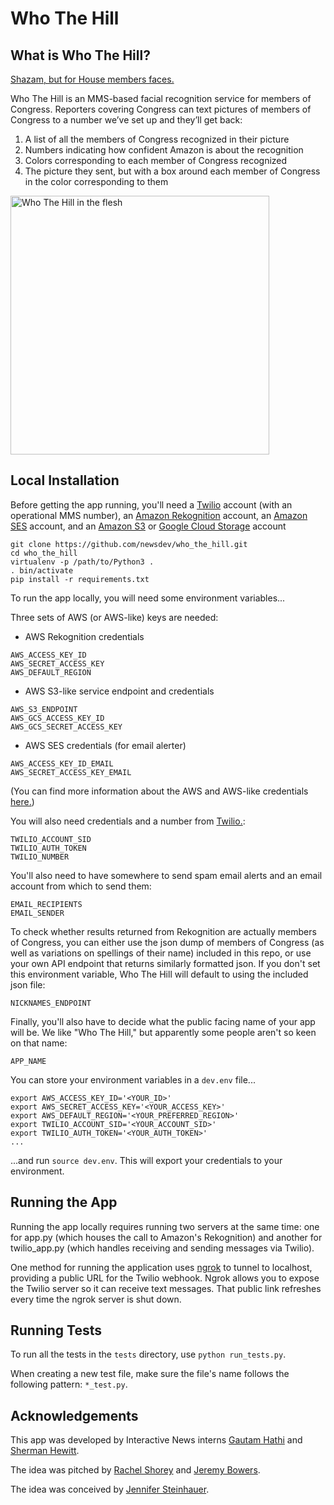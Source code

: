 # Who The Hill

## What is Who The Hill?
[Shazam, but for House members faces.](https://twitter.com/jestei/status/819250406471729152)

Who The Hill is an MMS-based facial recognition service for members of Congress. Reporters covering Congress can text pictures of members of Congress to a number we’ve set up and they’ll get back:

1. A list of all the members of Congress recognized in their picture
2. Numbers indicating how confident Amazon is about the recognition
3. Colors corresponding to each member of Congress recognized
4. The picture they sent, but with a box around each member of Congress in the color corresponding to them

<img src="https://pbs.twimg.com/media/DGP41GAU0AASDvh.jpg" width="414" alt="Who The Hill in the flesh">

## Local Installation
Before getting the app running, you'll need a [Twilio](https://www.twilio.com/) account (with an operational MMS number), an [Amazon Rekognition](https://aws.amazon.com/rekognition/) account, an [Amazon SES](https://aws.amazon.com/ses) account, and an [Amazon S3](https://aws.amazon.com/s3) or [Google Cloud Storage](https://cloud.google.com/storage/) account

```
git clone https://github.com/newsdev/who_the_hill.git
cd who_the_hill
virtualenv -p /path/to/Python3 .
. bin/activate
pip install -r requirements.txt
```

To run the app locally, you will need some environment variables...

Three sets of AWS (or AWS-like) keys are needed:
* AWS Rekognition credentials
```
AWS_ACCESS_KEY_ID
AWS_SECRET_ACCESS_KEY
AWS_DEFAULT_REGION
```

* AWS S3-like service endpoint and credentials
```
AWS_S3_ENDPOINT
AWS_GCS_ACCESS_KEY_ID
AWS_GCS_SECRET_ACCESS_KEY
```

* AWS SES credentials (for email alerter)
```
AWS_ACCESS_KEY_ID_EMAIL
AWS_SECRET_ACCESS_KEY_EMAIL
```
(You can find more information about the AWS and AWS-like credentials [here.](http://boto3.readthedocs.io/en/latest/guide/configuration.html#environment-variable-configuration))

You will also need credentials and a number from [Twilio.](https://www.twilio.com/):
```
TWILIO_ACCOUNT_SID
TWILIO_AUTH_TOKEN
TWILIO_NUMBER
```

You'll also need to have somewhere to send spam email alerts and an email account from which to send them:
```
EMAIL_RECIPIENTS
EMAIL_SENDER
```

To check whether results returned from Rekognition are actually members of Congress, you can either use the json dump of members of Congress (as well as variations on spellings of their name) included in this repo, or use your own API endpoint that returns similarly formatted json. If you don't set this environment variable, Who The Hill will default to using the included json file:
```
NICKNAMES_ENDPOINT
```

Finally, you'll also have to decide what the public facing name of your app will be. We like "Who The Hill," but apparently some people aren't so keen on that name:
```
APP_NAME
```

You can store your environment variables in a `dev.env` file...
```
export AWS_ACCESS_KEY_ID='<YOUR_ID>'
export AWS_SECRET_ACCESS_KEY='<YOUR_ACCESS_KEY>'
export AWS_DEFAULT_REGION='<YOUR_PREFERRED_REGION>'
export TWILIO_ACCOUNT_SID='<YOUR_ACCOUNT_SID>'
export TWILIO_AUTH_TOKEN='<YOUR_AUTH_TOKEN>'
...
```

...and run `source dev.env`. This will export your credentials to your environment.

## Running the App
Running the app locally requires running two servers at the same time: one for app.py (which houses the call to Amazon's Rekognition) and another for twilio_app.py (which handles receiving and sending messages via Twilio).

One method for running the application uses [ngrok](https://ngrok.com/) to tunnel to localhost, providing a public URL for the Twilio webhook. Ngrok allows you to expose the Twilio server so it can receive text messages. That public link refreshes every time the ngrok server is shut down.

## Running Tests
To run all the tests in the `tests` directory, use `python run_tests.py`.

When creating a new test file, make sure the file's name follows the following pattern: `*_test.py`.

## Acknowledgements
This app was developed by Interactive News interns [Gautam Hathi](https://github.com/gautamh) and [Sherman Hewitt](https://github.com/SHewitt95).

The idea was pitched by [Rachel Shorey](https://github.com/rshorey) and [Jeremy Bowers](https://github.com/jeremyjbowers).

The idea was conceived by [Jennifer Steinhauer](https://www.nytimes.com/by/jennifer-steinhauer).
